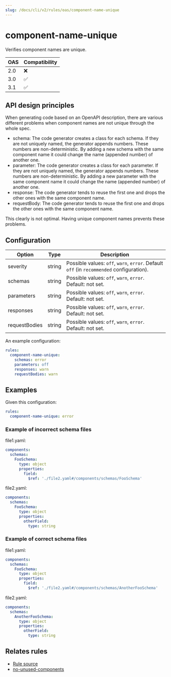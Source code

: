 ```yaml
---
slug: /docs/cli/v2/rules/oas/component-name-unique
---
```


# component-name-unique

Verifies component names are unique.

| OAS | Compatibility |
| --- | ------------- |
| 2.0 | ❌            |
| 3.0 | ✅            |
| 3.1 | ✅            |

## API design principles

When generating code based on an OpenAPI description, there are various different problems when component names are not
unique through the whole spec.

- schema: The code generator creates a class for each schema.
  If they are not uniquely named, the generator appends numbers. These numbers are non-deterministic.
  By adding a new schema with the same component name it could change the name (appended number) of another one.
- parameter: The code generator creates a class for each parameter.
  If they are not uniquely named, the generator appends numbers. These numbers are non-deterministic.
  By adding a new parameter with the same component name it could change the name (appended number) of another one.
- response: The code generator tends to reuse the first one and drops the other ones with the same component name.
- requestBody: The code generator tends to reuse the first one and drops the other ones with the same component name.

This clearly is not optimal. Having unique component names prevents these problems.

## Configuration

| Option        | Type   | Description                                                                              |
| ------------- | ------ | ---------------------------------------------------------------------------------------- |
| severity      | string | Possible values: `off`, `warn`, `error`. Default `off` (in `recommended` configuration). |
| schemas       | string | Possible values: `off`, `warn`, `error`. Default: not set.                               |
| parameters    | string | Possible values: `off`, `warn`, `error`. Default: not set.                               |
| responses     | string | Possible values: `off`, `warn`, `error`. Default: not set.                               |
| requestBodies | string | Possible values: `off`, `warn`, `error`. Default: not set.                               |

An example configuration:

```yaml
rules:
  component-name-unique:
    schemas: error
    parameters: off
    responses: warn
    requestBodies: warn
```

## Examples

Given this configuration:

```yaml
rules:
  component-name-unique: error
```

### Example of **incorrect** schema files

file1.yaml:

```yaml
components:
  schemas:
    FooSchema:
      type: object
      properties:
        field:
          $ref: './file2.yaml#/components/schemas/FooSchema'
```

file2.yaml:

```yaml
components:
  schemas:
    FooSchema:
      type: object
      properties:
        otherField:
          type: string
```

### Example of **correct** schema files

file1.yaml:

```yaml
components:
  schemas:
    FooSchema:
      type: object
      properties:
        field:
          $ref: './file2.yaml#/components/schemas/AnotherFooSchema'
```

file2.yaml:

```yaml
components:
  schemas:
    AnotherFooSchema:
      type: object
      properties:
        otherField:
          type: string
```

## Relates rules

- [Rule source](https://github.com/Redocly/redocly-cli/blob/main/packages/core/src/rules/oas3/component-name-unique.ts)
- [no-unused-components](./no-unused-components.md)
